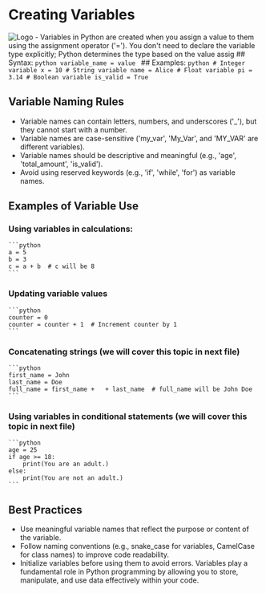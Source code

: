 # Creating Variables
![Logo](https://imgs.search.brave.com/1TohaDp25doPmx2RLSWme746TQc4MHNt-AGwTNLG5Qc/rs:fit:860:0:0/g:ce/aHR0cHM6Ly9maWxl/cy5yZWFscHl0aG9u/LmNvbS9tZWRpYS9W/YXJpYWJsZXMtaW4t/UHl0aG9uX1dhdGVy/bWFya2VkLjM4Njhm/YmY5MmUxZC5qcGc)
    - Variables in Python are created when you assign a value to them using the assignment operator ('='). You don't need to declare the variable type explicitly; Python determines the type based on the value assig
    ## Syntax:
    ```python
    variable_name = value
    ```
    ## Examples:
    ```python
    # Integer variable
    x = 10
    # String variable
    name = Alice
    # Float variable
    pi = 3.14
    # Boolean variable
    is_valid = True
    ```
## Variable Naming Rules
- Variable names can contain letters, numbers, and underscores ('_'), but they cannot start with a number.
- Variable names are case-sensitive ('my_var', 'My_Var', and 'MY_VAR' are different variables).
- Variable names should be descriptive and meaningful (e.g., 'age', 'total_amount', 'is_valid').
- Avoid using reserved keywords (e.g., 'if', 'while', 'for') as variable names.
        
## Examples of Variable Use
  ### Using variables in calculations:
    ```python
    a = 5
    b = 3
    c = a + b  # c will be 8
    ```
  ### Updating variable values
    ```python
    counter = 0
    counter = counter + 1  # Increment counter by 1
    ```
  ### Concatenating strings (we will cover this topic in next file)
    ```python
    first_name = John
    last_name = Doe
    full_name = first_name +   + last_name  # full_name will be John Doe
    ```
  ### Using variables in conditional statements (we will cover this topic in next file)
    ```python
    age = 25
    if age >= 18:
        print(You are an adult.)
    else:
        print(You are not an adult.)
    ```
## Best Practices
- Use meaningful variable names that reflect the purpose or content of the variable.
- Follow naming conventions (e.g., snake_case for variables, CamelCase for class names) to improve code readability.
- Initialize variables before using them to avoid errors.
    Variables play a fundamental role in Python programming by allowing you to store, manipulate, and use data effectively within your code.
